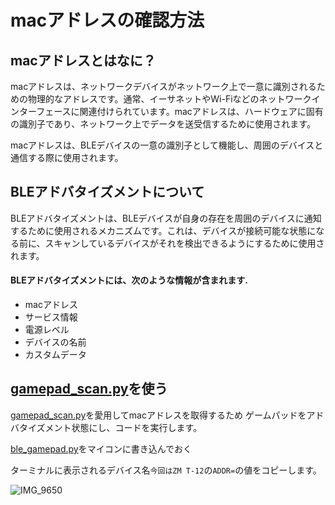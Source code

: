 # macアドレスの確認方法

## macアドレスとはなに？

macアドレスは、ネットワークデバイスがネットワーク上で一意に識別されるための物理的なアドレスです。通常、イーサネットやWi-Fiなどのネットワークインターフェースに関連付けられています。macアドレスは、ハードウェアに固有の識別子であり、ネットワーク上でデータを送受信するために使用されます。

macアドレスは、BLEデバイスの一意の識別子として機能し、周囲のデバイスと通信する際に使用されます。

## BLEアドバタイズメントについて

BLEアドバタイズメントは、BLEデバイスが自身の存在を周囲のデバイスに通知するために使用されるメカニズムです。これは、デバイスが接続可能な状態になる前に、スキャンしているデバイスがそれを検出できるようにするために使用されます。

#### BLEアドバタイズメントには、次のような情報が含まれます.

- macアドレス
- サービス情報
- 電源レベル
- デバイスの名前
- カスタムデータ

## [gamepad_scan.py](https://github.com/mase114/BLE_gamepad/blob/main/gamepad_scan.py)を使う

[gamepad_scan.py](https://github.com/mase114/BLE_gamepad/blob/main/gamepad_scan.py)を愛用してmacアドレスを取得するため
ゲームパッドをアドバタイズメント状態にし、コードを実行します。

[ble_gamepad.py](https://github.com/mase114/BLE_gamepad/blob/main/ble_gamepad.py)をマイコンに書き込んでおく

ターミナルに表示されるデバイス名`今回はZM T-12`の`ADDR=`の値をコピーします。

![IMG_9650](https://github.com/mase114/BLE_gamepad/assets/142933261/b224aff7-fec1-4b6a-8057-d59d398c330f)
